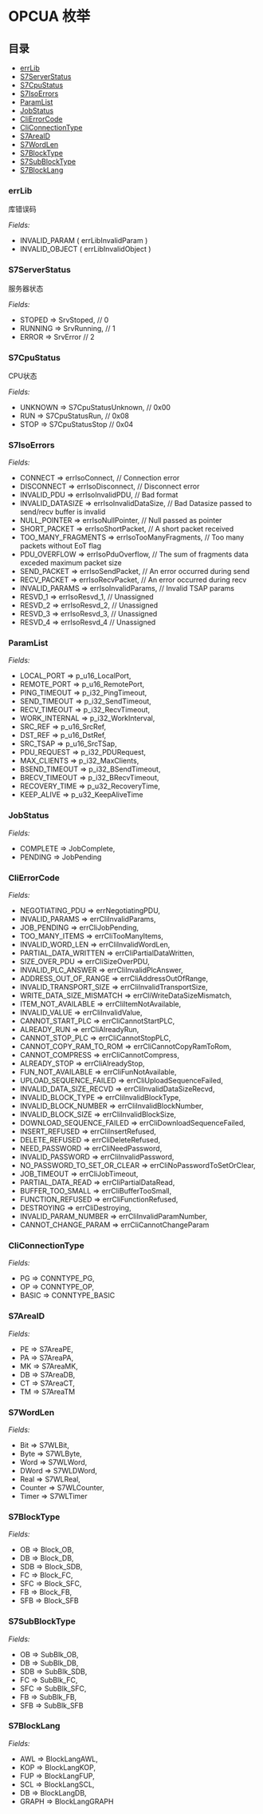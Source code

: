 # OPCUA 枚举

## 目录
* [errLib](#errlib)
* [S7ServerStatus](#s7serverstatus)
* [S7CpuStatus](#s7cpustatus)
* [S7IsoErrors](#s7isoerrors)
* [ParamList](#paramlist)
* [JobStatus](#jobstatus)
* [CliErrorCode](#clierrorcode)
* [CliConnectionType](#cliconnectiontype)
* [S7AreaID](#d7areaid)
* [S7WordLen](#s7wordlen)
* [S7BlockType](#s7blocktype)
* [S7SubBlockType](#s7subblocktype)
* [S7BlockLang](#s7blocklang)


### errLib

库错误码

_Fields:_

* INVALID_PARAM ( errLibInvalidParam )
* INVALID_OBJECT ( errLibInvalidObject )

### S7ServerStatus

服务器状态

_Fields:_

* STOPED => SrvStoped, // 0
* RUNNING => SrvRunning, // 1
* ERROR => SrvError // 2


### S7CpuStatus

CPU状态

_Fields:_

* UNKNOWN => S7CpuStatusUnknown, // 0x00
* RUN => S7CpuStatusRun, // 0x08
* STOP => S7CpuStatusStop // 0x04

### S7IsoErrors

_Fields:_

* CONNECT => errIsoConnect, // Connection error
* DISCONNECT => errIsoDisconnect, // Disconnect error
* INVALID_PDU => errIsoInvalidPDU, // Bad format
* INVALID_DATASIZE => errIsoInvalidDataSize, // Bad Datasize passed to send/recv buffer is invalid
* NULL_POINTER => errIsoNullPointer, // Null passed as pointer
* SHORT_PACKET => errIsoShortPacket, // A short packet received
* TOO_MANY_FRAGMENTS => errIsoTooManyFragments, // Too many packets without EoT flag
* PDU_OVERFLOW => errIsoPduOverflow, // The sum of fragments data exceded maximum packet size
* SEND_PACKET => errIsoSendPacket, // An error occurred during send
* RECV_PACKET => errIsoRecvPacket, // An error occurred during recv
* INVALID_PARAMS => errIsoInvalidParams, // Invalid TSAP params
* RESVD_1 => errIsoResvd_1, // Unassigned
* RESVD_2 => errIsoResvd_2, // Unassigned
* RESVD_3 => errIsoResvd_3, // Unassigned
* RESVD_4 => errIsoResvd_4 // Unassigned


### ParamList

_Fields:_

* LOCAL_PORT => p_u16_LocalPort,
* REMOTE_PORT => p_u16_RemotePort,
* PING_TIMEOUT => p_i32_PingTimeout,
* SEND_TIMEOUT => p_i32_SendTimeout,
* RECV_TIMEOUT => p_i32_RecvTimeout,
* WORK_INTERNAL => p_i32_WorkInterval,
* SRC_REF => p_u16_SrcRef,
* DST_REF => p_u16_DstRef,
* SRC_TSAP => p_u16_SrcTSap,
* PDU_REQUEST => p_i32_PDURequest,
* MAX_CLIENTS => p_i32_MaxClients,
* BSEND_TIMEOUT => p_i32_BSendTimeout,
* BRECV_TIMEOUT => p_i32_BRecvTimeout,
* RECOVERY_TIME => p_u32_RecoveryTime,
* KEEP_ALIVE => p_u32_KeepAliveTime

### JobStatus

_Fields:_

* COMPLETE => JobComplete,
* PENDING => JobPending

### CliErrorCode

_Fields:_

* NEGOTIATING_PDU => errNegotiatingPDU,
* INVALID_PARAMS => errCliInvalidParams,
* JOB_PENDING => errCliJobPending,
* TOO_MANY_ITEMS => errCliTooManyItems,
* INVALID_WORD_LEN => errCliInvalidWordLen,
* PARTIAL_DATA_WRITTEN => errCliPartialDataWritten,
* SIZE_OVER_PDU => errCliSizeOverPDU,
* INVALID_PLC_ANSWER => errCliInvalidPlcAnswer,
* ADDRESS_OUT_OF_RANGE => errCliAddressOutOfRange,
* INVALID_TRANSPORT_SIZE => errCliInvalidTransportSize,
* WRITE_DATA_SIZE_MISMATCH => errCliWriteDataSizeMismatch,
* ITEM_NOT_AVAILABLE => errCliItemNotAvailable,
* INVALID_VALUE => errCliInvalidValue,
* CANNOT_START_PLC => errCliCannotStartPLC,
* ALREADY_RUN => errCliAlreadyRun,
* CANNOT_STOP_PLC => errCliCannotStopPLC,
* CANNOT_COPY_RAM_TO_ROM => errCliCannotCopyRamToRom,
* CANNOT_COMPRESS => errCliCannotCompress,
* ALREADY_STOP => errCliAlreadyStop,
* FUN_NOT_AVAILABLE => errCliFunNotAvailable,
* UPLOAD_SEQUENCE_FAILED => errCliUploadSequenceFailed,
* INVALID_DATA_SIZE_RECVD => errCliInvalidDataSizeRecvd,
* INVALID_BLOCK_TYPE => errCliInvalidBlockType,
* INVALID_BLOCK_NUMBER => errCliInvalidBlockNumber,
* INVALID_BLOCK_SIZE => errCliInvalidBlockSize,
* DOWNLOAD_SEQUENCE_FAILED => errCliDownloadSequenceFailed,
* INSERT_REFUSED => errCliInsertRefused,
* DELETE_REFUSED => errCliDeleteRefused,
* NEED_PASSWORD => errCliNeedPassword,
* INVALID_PASSWORD => errCliInvalidPassword,
* NO_PASSWORD_TO_SET_OR_CLEAR => errCliNoPasswordToSetOrClear,
* JOB_TIMEOUT => errCliJobTimeout,
* PARTIAL_DATA_READ => errCliPartialDataRead,
* BUFFER_TOO_SMALL => errCliBufferTooSmall,
* FUNCTION_REFUSED => errCliFunctionRefused,
* DESTROYING => errCliDestroying,
* INVALID_PARAM_NUMBER => errCliInvalidParamNumber,
* CANNOT_CHANGE_PARAM => errCliCannotChangeParam

### CliConnectionType

_Fields:_

* PG => CONNTYPE_PG,
* OP => CONNTYPE_OP,
* BASIC => CONNTYPE_BASIC

### S7AreaID

_Fields:_

* PE => S7AreaPE,
* PA => S7AreaPA,
* MK => S7AreaMK,
* DB => S7AreaDB,
* CT => S7AreaCT,
* TM => S7AreaTM

### S7WordLen

_Fields:_

* Bit => S7WLBit,
* Byte => S7WLByte,
* Word => S7WLWord,
* DWord => S7WLDWord,
* Real => S7WLReal,
* Counter => S7WLCounter,
* Timer => S7WLTimer

### S7BlockType

_Fields:_

* OB => Block_OB,
* DB => Block_DB,
* SDB => Block_SDB,
* FC => Block_FC,
* SFC => Block_SFC,
* FB => Block_FB,
* SFB => Block_SFB

### S7SubBlockType

_Fields:_

* OB => SubBlk_OB,
* DB => SubBlk_DB,
* SDB => SubBlk_SDB,
* FC => SubBlk_FC,
* SFC => SubBlk_SFC,
* FB => SubBlk_FB,
* SFB => SubBlk_SFB

### S7BlockLang

_Fields:_

* AWL => BlockLangAWL,
* KOP => BlockLangKOP,
* FUP => BlockLangFUP,
* SCL => BlockLangSCL,
* DB => BlockLangDB,
* GRAPH => BlockLangGRAPH
